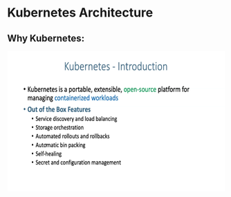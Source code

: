 # Kubernetes Architecture

## Why Kubernetes:

<img src="./images/K8s-Architecture/media/image1.png"
style="width:6.5in;height:3.38611in" />
